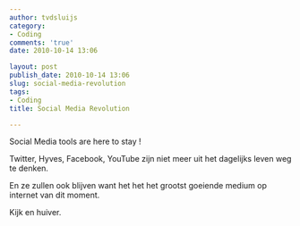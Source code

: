 ```yaml
---
author: tvdsluijs
category:
- Coding
comments: 'true'
date: 2010-10-14 13:06

layout: post
publish_date: 2010-10-14 13:06
slug: social-media-revolution
tags:
- Coding
title: Social Media Revolution

---
```

Social Media tools are here to stay !  
  
Twitter, Hyves, Facebook, YouTube zijn niet meer uit het dagelijks leven weg
te denken.  
  
En ze zullen ook blijven want het het het grootst goeiende medium op internet
van dit moment.  
  
Kijk en huiver.

